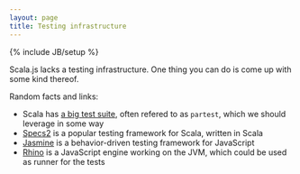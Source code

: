 ```yaml
---
layout: page
title: Testing infrastructure
---
```

{% include JB/setup %}

Scala.js lacks a testing infrastructure. One thing you can do is come up with
some kind thereof.

Random facts and links:

*   Scala has [a big test suite](https://github.com/scala/scala/tree/master/test),
    often refered to as `partest`, which we should leverage in some way
*   [Specs2](http://etorreborre.github.io/specs2/) is a popular testing
    framework for Scala, written in Scala
*   [Jasmine](http://pivotal.github.io/jasmine/) is a behavior-driven testing
    framework for JavaScript
*   [Rhino](https://developer.mozilla.org/en-US/docs/Rhino) is a JavaScript
    engine working on the JVM, which could be used as runner for the tests
